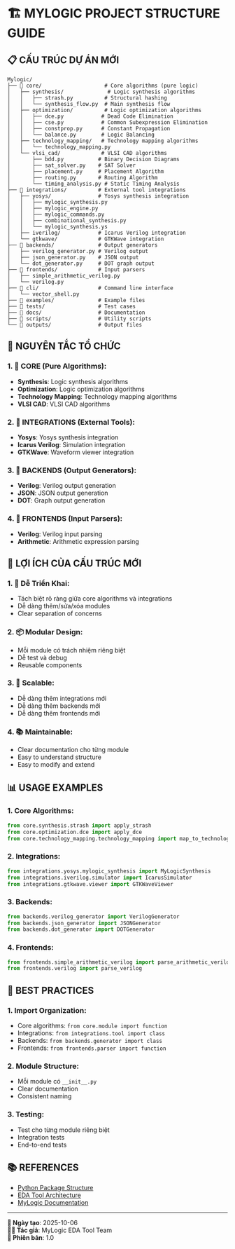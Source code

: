 # 🏗️ **MYLOGIC PROJECT STRUCTURE GUIDE**

## 📋 **CẤU TRÚC DỰ ÁN MỚI**

```
Mylogic/
├── 📁 core/                    # Core algorithms (pure logic)
│   ├── synthesis/              # Logic synthesis algorithms
│   │   ├── strash.py          # Structural hashing
│   │   └── synthesis_flow.py  # Main synthesis flow
│   ├── optimization/          # Logic optimization algorithms
│   │   ├── dce.py            # Dead Code Elimination
│   │   ├── cse.py            # Common Subexpression Elimination
│   │   ├── constprop.py      # Constant Propagation
│   │   └── balance.py        # Logic Balancing
│   ├── technology_mapping/   # Technology mapping algorithms
│   │   └── technology_mapping.py
│   └── vlsi_cad/             # VLSI CAD algorithms
│       ├── bdd.py           # Binary Decision Diagrams
│       ├── sat_solver.py    # SAT Solver
│       ├── placement.py     # Placement Algorithm
│       ├── routing.py       # Routing Algorithm
│       └── timing_analysis.py # Static Timing Analysis
├── 📁 integrations/          # External tool integrations
│   ├── yosys/               # Yosys synthesis integration
│   │   ├── mylogic_synthesis.py
│   │   ├── mylogic_engine.py
│   │   ├── mylogic_commands.py
│   │   ├── combinational_synthesis.py
│   │   └── mylogic_synthesis.ys
│   ├── iverilog/            # Icarus Verilog integration
│   └── gtkwave/             # GTKWave integration
├── 📁 backends/              # Output generators
│   ├── verilog_generator.py # Verilog output
│   ├── json_generator.py    # JSON output
│   └── dot_generator.py     # DOT graph output
├── 📁 frontends/             # Input parsers
│   ├── simple_arithmetic_verilog.py
│   └── verilog.py
├── 📁 cli/                   # Command line interface
│   └── vector_shell.py
├── 📁 examples/              # Example files
├── 📁 tests/                 # Test cases
├── 📁 docs/                  # Documentation
├── 📁 scripts/               # Utility scripts
└── 📁 outputs/               # Output files
```

## 🎯 **NGUYÊN TẮC TỔ CHỨC**

### **1. 📁 CORE (Pure Algorithms):**
- **Synthesis**: Logic synthesis algorithms
- **Optimization**: Logic optimization algorithms
- **Technology Mapping**: Technology mapping algorithms
- **VLSI CAD**: VLSI CAD algorithms

### **2. 📁 INTEGRATIONS (External Tools):**
- **Yosys**: Yosys synthesis integration
- **Icarus Verilog**: Simulation integration
- **GTKWave**: Waveform viewer integration

### **3. 📁 BACKENDS (Output Generators):**
- **Verilog**: Verilog output generation
- **JSON**: JSON output generation
- **DOT**: Graph output generation

### **4. 📁 FRONTENDS (Input Parsers):**
- **Verilog**: Verilog input parsing
- **Arithmetic**: Arithmetic expression parsing

## 🚀 **LỢI ÍCH CỦA CẤU TRÚC MỚI**

### **1. 🔧 Dễ Triển Khai:**
- Tách biệt rõ ràng giữa core algorithms và integrations
- Dễ dàng thêm/sửa/xóa modules
- Clear separation of concerns

### **2. 📦 Modular Design:**
- Mỗi module có trách nhiệm riêng biệt
- Dễ test và debug
- Reusable components

### **3. 🔄 Scalable:**
- Dễ dàng thêm integrations mới
- Dễ dàng thêm backends mới
- Dễ dàng thêm frontends mới

### **4. 📚 Maintainable:**
- Clear documentation cho từng module
- Easy to understand structure
- Easy to modify and extend

## 📊 **USAGE EXAMPLES**

### **1. Core Algorithms:**
```python
from core.synthesis.strash import apply_strash
from core.optimization.dce import apply_dce
from core.technology_mapping.technology_mapping import map_to_technology
```

### **2. Integrations:**
```python
from integrations.yosys.mylogic_synthesis import MyLogicSynthesis
from integrations.iverilog.simulator import IcarusSimulator
from integrations.gtkwave.viewer import GTKWaveViewer
```

### **3. Backends:**
```python
from backends.verilog_generator import VerilogGenerator
from backends.json_generator import JSONGenerator
from backends.dot_generator import DOTGenerator
```

### **4. Frontends:**
```python
from frontends.simple_arithmetic_verilog import parse_arithmetic_verilog_simple
from frontends.verilog import parse_verilog
```

## 🎯 **BEST PRACTICES**

### **1. Import Organization:**
- Core algorithms: `from core.module import function`
- Integrations: `from integrations.tool import class`
- Backends: `from backends.generator import class`
- Frontends: `from frontends.parser import function`

### **2. Module Structure:**
- Mỗi module có `__init__.py`
- Clear documentation
- Consistent naming

### **3. Testing:**
- Test cho từng module riêng biệt
- Integration tests
- End-to-end tests

## 📚 **REFERENCES**

- [Python Package Structure](https://docs.python.org/3/tutorial/modules.html)
- [EDA Tool Architecture](https://en.wikipedia.org/wiki/Electronic_design_automation)
- [MyLogic Documentation](./README.md)

---

**📅 Ngày tạo**: 2025-10-06  
**👨‍💻 Tác giả**: MyLogic EDA Tool Team  
**📝 Phiên bản**: 1.0